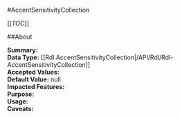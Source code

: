 #AccentSensitivityCollection

[[_TOC_]]

##About

**Summary:**   
**Data Type:** [[Rdl.AccentSensitivityCollection|/API/Rdl/Rdl-AccentSensitivityCollection]]  
**Accepted Values:**   
**Default Value:** null  
**Impacted Features:**   
**Purpose:**   
**Usage:**   
**Caveats:**   

